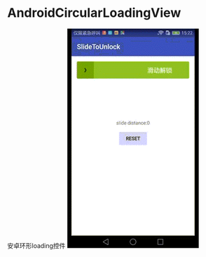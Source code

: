 ﻿# AndroidCircularLoadingView
安卓环形loading控件
![img](https://github.com/506954774/AndroidCustomSlideToUnlockView/blob/master/demo.gif?raw=true)
